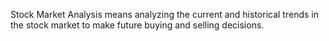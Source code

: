 Stock Market Analysis means analyzing the current and historical trends in the stock market to make future buying and selling decisions.